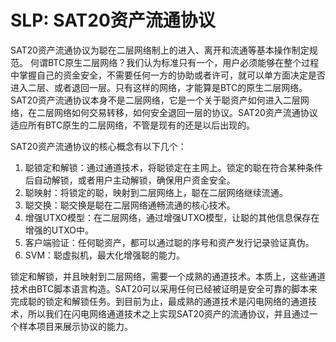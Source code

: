 SLP: SAT20资产流通协议
====

SAT20资产流通协议为聪在二层网络制上的进入、离开和流通等基本操作制定规范。
何谓BTC原生二层网络？我们认为标准只有一个，用户必须能够在整个过程中掌握自己的资金安全，不需要任何一方的协助或者许可，就可以单方面决定是否进入二层、或者退回一层。只有这样的网络，才能算是BTC的原生二层网络。SAT20资产流通协议本身不是二层网络，它是一个关于聪资产如何进入二层网络，在二层网络如何交易转移，如何安全退回一层的协议。SAT20资产流通协议适应所有BTC原生的二层网络，不管是现有的还是以后出现的。

SAT20资产流通协议的核心概念有以下几个：
1. 聪锁定和解锁：通过通道技术，将聪锁定在主网上。锁定的聪在符合某种条件后自动解锁，或者用户主动解锁，确保用户资金安全。
2. 聪映射：将锁定的聪，映射到二层网络上，聪在二层网络继续流通。
3. 聪交换：聪交换是聪在二层网络通畅流通的核心技术。
4. 增强UTXO模型：在二层网络，通过增强UTXO模型，让聪的其他信息保存在增强的UTXO中。
5. 客户端验证：任何聪资产，都可以通过聪的序号和资产发行记录验证真伪。
6. SVM：聪虚拟机，最大化增强聪的能力。

锁定和解锁，并且映射到二层网络，需要一个成熟的通道技术。本质上，这些通道技术由BTC脚本语言构造。SAT20可以采用任何已经被证明是安全可靠的脚本来完成聪的锁定和解锁任务。到目前为止，最成熟的通道技术是闪电网络的通道技术，所以我们在闪电网络通道技术之上实现SAT20资产的流通协议，并且通过一个样本项目来展示协议的能力。
